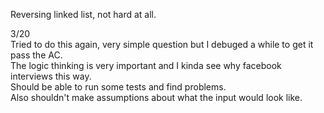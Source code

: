 Reversing linked list, not hard at all.

3/20\
Tried to do this again, very simple question but I debuged a while to get it pass the AC.\
The logic thinking is very important and I kinda see why facebook interviews this way.\
Should be able to run some tests and find problems.\
Also shouldn't make assumptions about what the input would look like.
